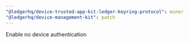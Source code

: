 ```yaml
---
"@ledgerhq/device-trusted-app-kit-ledger-keyring-protocol": minor
"@ledgerhq/device-management-kit": patch
---
```


Enable no device authentication

